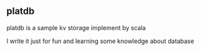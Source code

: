 ## platdb

platdb is a sample kv storage implement by scala

I write it just for fun and learning some knowledge about database


